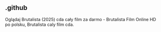 ## .github

Oglądaj Brutalista (2025) cda cały film za darmo - Brutalista Film Online HD po polsku, Brutalista caly film cda.
